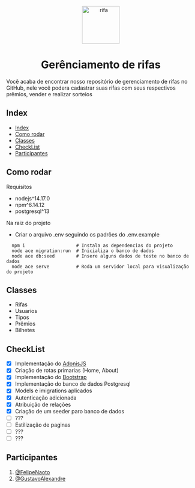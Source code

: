 <p align="center">
  <img alt="rifa" src="https://lh3.googleusercontent.com/proxy/3J7fsQAl_u63eTMklkOYv90oqPkSMxVUrHYsGoiHjtHGNnr1QtOFahOOeRsa5fHjCNpsdYjkYPKiBRHA2B0c-GyZZnYK6FbwsTYu0yc_IPJOOso-qrYE7365EFhjTqxBhrT-XSSJ64I-d-9BOkUFOlEaSgvsUhsiNQWgzP0bQKwAbiJ2bDUvcf8p9wgZcjYIv2-5GVrWcN70HjscGJoPHylKMwnnByoFNaNDT20WqbBKwGtyJL_f7pB97ZBezpc1JlDBN_OoaHWfBDnvNNYgAdB3MES7S6qqex7dJ7efgCe9P6kqj3jAdi9Ue91Gdnm3" width="100px" />
  <h1 align="center">Gerênciamento de rifas</h1>
</p>

Você acaba de encontrar nosso repositório de gerenciamento de rifas no GitHub, nele você podera cadastrar suas rifas com seus respectivos prêmios, vender e realizar sorteios

## Index

- [Index](#index)
- [Como rodar](#como-rodar)
- [Classes](#classes)
- [CheckList](#checklist)
- [Participantes](#participantes)

## Como rodar

Requisitos

- nodejs^14.17.0
- npm^6.14.12
- postgresql^13

Na raiz do projeto

- Criar o arquivo .env seguindo os padrões do .env.example

```shell
  npm i                   # Instala as dependencias do projeto
  node ace migration:run  # Inicializa o banco de dados
  node ace db:seed        # Insere alguns dados de teste no banco de dados
  node ace serve          # Roda um servidor local para visualização do projeto
```

## Classes

- Rifas
- Usuarios
- Tipos
- Prêmios
- Bilhetes

## CheckList

- [x] Implementação do [AdonisJS](https://adonisjs.com/)
- [x] Criação de rotas primarias (Home, About)
- [x] Implementação do [Bootstrap](https://getbootstrap.com/)
- [x] Implementação do banco de dados Postgresql
- [x] Models e imigrations aplicados
- [x] Autenticação adicionada
- [x] Atribuição de relações
- [x] Criação de um seeder paro banco de dados
- [ ] ???
- [ ] Estilização de paginas
- [ ] ???
- [ ] ???

## Participantes

1. [@FelipeNaoto](https://github.com/felipeinfo18)
2. [@GustavoAlexandre](https://github.com/GustavoASCarvalho)
